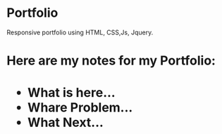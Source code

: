 # Portfolio
Responsive portfolio using HTML, CSS,Js, Jquery.

<h1>Here are my notes for my Portfolio:<h1>
<ul>
<li>What is here...</li>
<li>Whare Problem...</li>
<li>What Next...</li>
